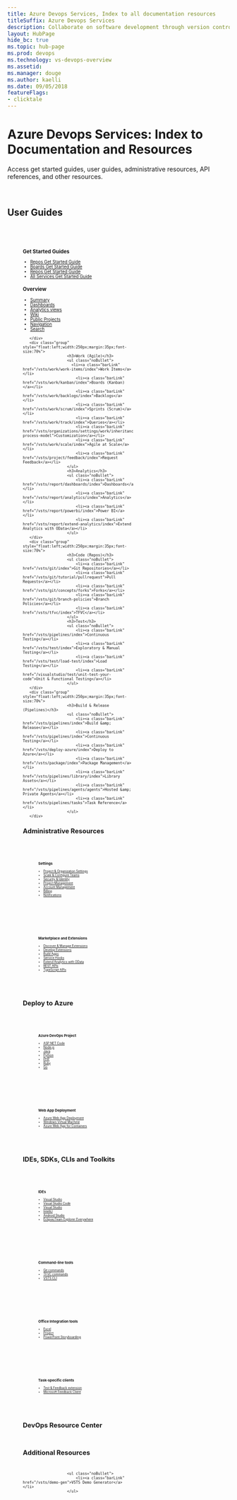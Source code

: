 ```yaml
---
title: Azure Devops Services, Index to all documentation resources 
titleSuffix: Azure Devops Services
description: Collaborate on software development through version control, work tracking, and continuous integration and delivery with Azure Devops services 
layout: HubPage 
hide_bc: true
ms.topic: hub-page
ms.prod: devops 
ms.technology: vs-devops-overview 
ms.assetid:  
ms.manager: douge 
ms.author: kaelli 
ms.date: 09/05/2018
featureFlags:
- clicktale 
---
```




<div id="main" class="v2">
<div class="container">
<h1>Azure Devops Services: Index to Documentation and Resources</h1>
    <p>Access get started guides, user guides, administrative resources, API references, and other resources.</p><br/>
<h2 id="user-guides">User Guides</h2>
<div class="group" style="float:left;width:250px;margin:35px;font-size:70%">
                        <h3>Get Started Guides</h3>
                        <ul class="noBullet">
                            <li><a class="barLink" href="/vsts/repos/get-started/index">Repos Get Started Guide</a></li>
                            <li><a class="barLink" href="/vsts/work/get-started/index">Boards Get Started Guide</a></li>
                            <li><a class="barLink" href="/vsts/pipelines/get-started/index">Repos Get Started Guide</a></li>
                            <li><a class="barLink" href="/vsts/user-guide/index">All Services Get Started Guide</a></li>
                        </ul>
                        <h3>Overview</h3>
                        <ul class="noBullet">
                            <li><a class="barLink" href="/vsts/project/project-vision-status">Summary</a></li>
                            <li><a class="barLink" href="/vsts/report/dashboards/index">Dashboards</a></li>
                            <li><a class="barLink" href="/vsts/report/analytics/what-are-analytics-views">Analytics views</a></li>
                            <li><a class="barLink" href="/vsts/project/wiki/index">Wiki</a></li>
                            <li><a class="barLink" href="/vsts/organizations/public/index">Public Projects</a></li> 
                            <li><a class="barLink" href="/vsts/project/navigation/preview-features">Navigation</a></li> 
                            <li><a class="barLink" href="/vsts/project/search/index">Search</a></li>
                        </ul>

       </div>
       <div class="group" style="float:left;width:250px;margin:35px;font-size:70%">
                        <h3>Work (Agile)</h3>
                        <ul class="noBullet">
                          <li><a class="barLink" href="/vsts/work/work-items/index">Work Items</a></li>
                            <li><a class="barLink" href="/vsts/work/kanban/index">Boards (Kanban)</a></li>
                            <li><a class="barLink" href="/vsts/work/backlogs/index">Backlogs</a></li>
                            <li><a class="barLink" href="/vsts/work/scrum/index">Sprints (Scrum)</a></li>
                            <li><a class="barLink" href="/vsts/work/track/index">Queries</a></li>
                            <li><a class="barLink" href="/vsts/organizations/settings/work/inheritance-process-model">Customization</a></li>
                            <li><a class="barLink" href="/vsts/work/scale/index">Agile at Scale</a></li>
                            <li><a class="barLink" href="/vsts/project/feedback/index">Request Feedback</a></li>
                        </ul>
                        <h3>Analytics</h3>
                        <ul class="noBullet">
                            <li><a class="barLink" href="/vsts/report/dashboards/index">Dashboards</a></li>
                            <li><a class="barLink" href="/vsts/report/analytics/index">Analytics</a></li>
                            <li><a class="barLink" href="/vsts/report/powerbi/index">Power BI</a></li>
                            <li><a class="barLink" href="/vsts/report/extend-analytics/index">Extend Analytics with OData</a></li>
                        </ul>
       </div>
       <div class="group" style="float:left;width:250px;margin:35px;font-size:70%">
                        <h3>Code (Repos)</h3>
                        <ul class="noBullet">
                            <li><a class="barLink" href="/vsts/git/index">Git Repositories</a></li>
                            <li><a class="barLink" href="/vsts/git/tutorial/pullrequest">Pull Requests</a></li>
                            <li><a class="barLink" href="/vsts/git/concepts/forks">Forks</a></li>
                            <li><a class="barLink" href="/vsts/git/branch-policies">Branch Policies</a></li>
                            <li><a class="barLink" href="/vsts/tfvc/index">TFVC</a></li>
                        </ul>
                        <h3>Test</h3>
                        <ul class="noBullet">
                            <li><a class="barLink" href="/vsts/pipelines/index">Continuous Testing</a></li>
                            <li><a class="barLink" href="/vsts/test/index">Exploratory & Manual Testing</a></li>
                            <li><a class="barLink" href="/vsts/test/load-test/index">Load Testing</a></li>
                            <li><a class="barLink" href="/visualstudio/test/unit-test-your-code">Unit & Functional Testing</a></li>
                        </ul>
       </div>
       <div class="group" style="float:left;width:250px;margin:35px;font-size:70%">
                        <h3>Build & Release (Pipelines)</h3>
                        <ul class="noBullet">
                            <li><a class="barLink" href="/vsts/pipelines/index">Build &amp; Release</a></li>
                            <li><a class="barLink" href="/vsts/pipelines/index">Continuous Testing</a></li>
                            <li><a class="barLink" href="/vsts/deploy-azure/index">Deploy to Azure</a></li>
                            <li><a class="barLink" href="/vsts/package/index">Package Management</a></li>
                            <li><a class="barLink" href="/vsts/pipelines/library/index">Library Assets</a></li>
                            <li><a class="barLink" href="/vsts/pipelines/agents/agents">Hosted &amp; Private Agents</a></li>
                            <li><a class="barLink" href="/vsts/pipelines/tasks">Task Reference</a></li>
                        </ul>
       </div>

<div style="clear:left;font-size:100%">
</div>
<h2 id="admin">Administrative Resources</h2>
<div class="group" style="float:left;width:250px;margin:35px;font-size:70%">
                        <h3>Settings</h3>
                        <ul class="noBullet">
                            <li><a class="barLink" href="/vsts/organizations/settings/index">Project &amp; Organization Settings</a></li>
                            <li><a class="barLink" href="/vsts/organizations/settings/about-teams-and-settings">Scale &amp; Configure Teams</a></li>
                            <li><a class="barLink" href="/vsts/organizations/security/index">Security &amp; Identity</a></li>
                            <li><a class="barLink" href="/vsts/organizations/settings/index">Project Management</a></li> 
                            <li><a class="barLink" href="/vsts/organizations/accounts/index">Account Management</a></li>
                            <li><a class="barLink" href="/vsts/billing/index">Billing</a></li>
                            <li><a class="barLink" href="/vsts/notifications/index">Notifications</a></li>
                        </ul>
       </div>
       <div class="group" style="float:left;width:250px;margin:35px;font-size:70%">
                        <h3>Marketplace and Extensions</h3>
                        <ul class="noBullet">
                            <li><a class="barLink" href="/vsts/marketplace/overview">Discover & Manage Extensions</a></li>
                            <li><a class="barLink" href="/vsts/extend/index">Develop Extensions</a></li>
                            <li><a class="barLink" href="/vsts/integrate/index">Build Apps</a></li>
                            <li><a class="barLink" href="/vsts/service-hooks/index">Service Hooks</a></li>
                            <li><a class="barLink" href="/vsts/report/extend-analytics/index">Extend Analytics with OData</a></li>
                            <li><a class="barLink" href="https://docs.microsoft.com/en-us/rest/api/vsts/">REST APIs</a></li>
                            <li><a class="barLink" href="https://www.visualstudio.com/docs/integrate/extensions/reference/client/core-sdk">TypeScript APIs</a></li>
                        </ul>
       </div>
<div style="clear:left;font-size:100%">
</div>
<h2 id="deploy">Deploy to Azure</h2>
<div class="group" style="float:left;width:250px;margin:35px;font-size:70%">
                        <h3>Azure DevOps Project</h3>
                        <ul class="noBullet">
                            <li><a class="barLink" href="/azure/devops-project/azure-devops-project-aspnet-core">ASP.NET Code</a></li>
                            <li><a class="barLink" href="/azure/devops-project/azure-devops-project-nodejs">Node.js</a></li>
                            <li><a class="barLink" href="/azure/devops-project/azure-devops-project-java">Java</a></li>
                            <li><a class="barLink" href="/azure/devops-project/azure-devops-project-python">Python</a></li> 
                            <li><a class="barLink" href="/azure/devops-project/azure-devops-project-php">PHP</a></li>
                            <li><a class="barLink" href="/azure/devops-project/azure-devops-project-ruby">Ruby</a></li>
                            <li><a class="barLink" href="/azure/devops-project/azure-devops-project-go">Go</a></li> 
                        </ul>
       </div>
       <div class="group" style="float:left;width:250px;margin:35px;font-size:70%">
                        <h3>Web App Deployment</h3>
                        <ul class="noBullet">
                            <li><a class="barLink" href="/vsts/pipelines/targets/webapp">Azure Web App Deployment</a></li>
                            <li><a class="barLink" href="/vsts/pipelines/apps/cd/deploy-webdeploy-iis-deploygroups">Windows Virtual Machine</a></li>
                            <li><a class="barLink" href="/vsts/pipelines/apps/cd/deploy-docker-webapp">Azure Web App for Containers</a></li>
                        </ul>
       </div>
<div style="clear:left;font-size:100%">
</div>
<h2 id="sdks">IDEs, SDKs, CLIs and Toolkits</h2>
<div class="group" style="float:left;width:250px;margin:35px;font-size:70%">
                        <h3>IDEs</h3>
                        <ul class="noBullet">
                            <li><a class="barLink" href="/visualstudio">Visual Studio</a></li>
                            <li><a class="barLink" href="/vsts/java/vscode-extension">Visual Studio Code</a></li>
                            <li><a class="barLink" href="/vsts/java/index">Visual Studio</a></li>
                            <li><a class="barLink" href="/vsts/java/download-intellij-plug-in">IntelliJ</a></li>
                            <li><a class="barLink" href="/vsts/java/download-android-studio-plug-in">Android Studio</a></li>
                            <li><a class="barLink" href="/vsts/java/download-eclipse-plug-in">Eclipse/Team Explorer Everywhere</a></li>
                        </ul>
       </div>
       <div class="group" style="float:left;width:250px;margin:35px;font-size:70%">
                        <h3>Command-line tools</h3>
                        <ul class="noBullet">
                            <li><a class="barLink" href="/vsts/git/command-prompt">Git commands</a></li>
                            <li><a class="barLink" href="/vsts/tfvc/use-team-foundation-version-control-commands">TFVC commands</a></li>
                            <li><a class="barLink" href="/cli/vsts/overview">VSTS CLI</a></li>
                        </ul>
       </div>
       <div class="group" style="float:left;width:250px;margin:35px;font-size:70%">
                        <h3>Office Integration tools</h3>
                        <ul class="noBullet">
                            <li><a class="barLink" href="/vsts/work/backlogs/office/bulk-add-modify-work-items-excel">Excel</a></li>
                            <li><a class="barLink" href="/vsts/work/backlogs/office/create-your-backlog-tasks-using-project">Project</a></li>
                            <li><a class="barLink" href="/vsts/work/backlogs/office/storyboard-your-ideas-using-powerpoint">PowerPoint Storyboarding</a></li>
                        </ul>
       </div>
       <div class="group" style="float:left;width:250px;margin:35px;font-size:70%">
                        <h3>Task-specific clients</h3>
                        <ul class="noBullet">
                            <li><a class="barLink" href="/vsts/test/provide-stakeholder-feedback">Test & Feedback extension</a></li>
                            <li><a class="barLink" href="/vsts/project/feedback/give-feedback">Microsoft Feedback Client</a></li>
                        </ul>
       </div>
<div style="clear:left;font-size:100%">
</div>
<h2 id="additional">DevOps Resource Center</h2><br/>


<h2 id="additional">Additional Resources</h2><br/>

                        <ul class="noBullet">
                            <li><a class="barLink" href="/vsts/demo-gen">VSTS Demo Generator</a></li>
                        </ul>
